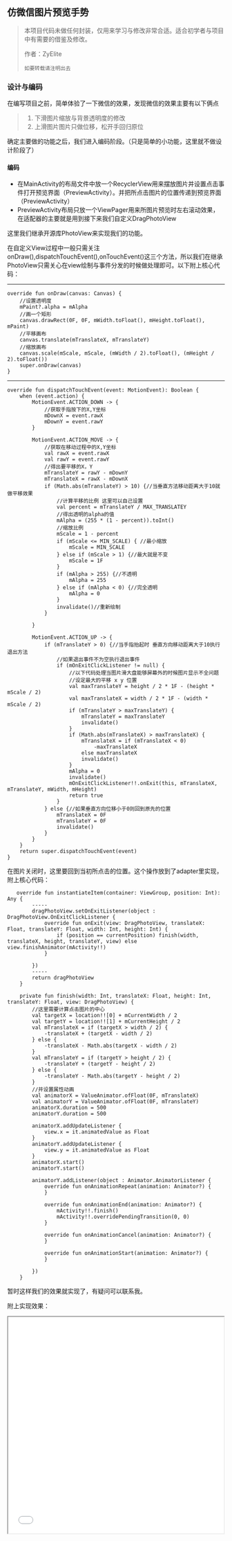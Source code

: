 ##  仿微信图片预览手势  

> 本项目代码未做任何封装，仅用来学习与修改非常合适。适合初学者与项目中有需要的借鉴及修改。
> 
> 作者：ZyElite
> 
>     如要转载请注明出去


### 设计与编码
在编写项目之前，简单体验了一下微信的效果，发现微信的效果主要有以下俩点

> 1. 下滑图片缩放与背景透明度的修改
> 2. 上滑图片图片只做位移，松开手回归原位

确定主要做的功能之后，我们进入编码阶段。（只是简单的小功能，这里就不做设计阶段了）

#### 编码

* 在MainActivity的布局文件中放一个RecyclerView用来摆放图片并设置点击事件打开预览界面（PreviewActivity）。并把所点击图片的位置传递到预览界面（PreviewActivity）
* PreviewActivity布局只放一个ViewPager用来所图片预览时左右滚动效果，在适配器的主要就是用到接下来我们自定义DragPhotoView


这里我们继承开源库PhotoView来实现我们的功能。

在自定义View过程中一般只需关注onDraw(),dispatchTouchEvent(),onTouchEvent()这三个方法，所以我们在继承PhotoView只需关心在view绘制与事件分发的时候做处理即可。以下附上核心代码：

---
    override fun onDraw(canvas: Canvas) {
		//设置透明度
        mPaint?.alpha = mAlpha
		//画一个矩形
        canvas.drawRect(0F, 0F, mWidth.toFloat(), mHeight.toFloat(), mPaint)
		//平移画布
        canvas.translate(mTranslateX, mTranslateY)
		//缩放画布
        canvas.scale(mScale, mScale, (mWidth / 2).toFloat(), (mHeight / 2).toFloat())
        super.onDraw(canvas)
    }

---
    override fun dispatchTouchEvent(event: MotionEvent): Boolean {
        when (event.action) {
            MotionEvent.ACTION_DOWN -> {
				//获取手指按下的X,Y坐标
                mDownX = event.rawX
                mDownY = event.rawY
            }

            MotionEvent.ACTION_MOVE -> {
				//获取在移动过程中的X,Y坐标
                val rawX = event.rawX
                val rawY = event.rawY
				//得出要平移的X，Y
                mTranslateY = rawY - mDownY
                mTranslateX = rawX - mDownX
                if (Math.abs(mTranslateY) > 10) {//当垂直方法移动距离大于10就做平移效果
					//计算平移的比例 这里可以自己设置
                    val percent = mTranslateY / MAX_TRANSLATEY
					//得出透明的alpha的值
                    mAlpha = (255 * (1 - percent)).toInt()
					//缩放比例
                    mScale = 1 - percent
                    if (mScale <= MIN_SCALE) { //最小缩放
                        mScale = MIN_SCALE
                    } else if (mScale > 1) {//最大就是不变
                        mScale = 1F
                    }
                    if (mAlpha > 255) {//不透明
                        mAlpha = 255
                    } else if (mAlpha < 0) {//完全透明
                        mAlpha = 0
                    }
                    invalidate()//重新绘制
                }

            }

            MotionEvent.ACTION_UP -> {
                if (mTranslateY > 0) {//当手指抬起时 垂直方向移动距离大于10执行退出方法
					//如果退出事件不为空执行退出事件
                    if (mOnExitClickListener != null) {
						//以下代码处理当图片滑大盘能够屏幕外的时候图片显示不全问题
						//设定最大的平移 x y 位置
                        val maxTranslateY = height / 2 * 1F - (height * mScale / 2)
                        val maxTranslateX = width / 2 * 1F - (width * mScale / 2)
                        if (mTranslateY > maxTranslateY) {
                            mTranslateY = maxTranslateY
                            invalidate()
                        }
                        if (Math.abs(mTranslateX) > maxTranslateX) {
                            mTranslateX = if (mTranslateX < 0)
                                -maxTranslateX
                            else maxTranslateX
                            invalidate()
                        }
                        mAlpha = 0
                        invalidate()
                        mOnExitClickListener!!.onExit(this, mTranslateX, mTranslateY, mWidth, mHeight)
                        return true
                    }
                } else {//如果垂直方向位移小于0则回到原先的位置
                    mTranslateX = 0F
                    mTranslateY = 0F
                    invalidate()
                }
            }
        }
        return super.dispatchTouchEvent(event)
    }


在图片关闭时，这里要回到当初所点击的位置。这个操作放到了adapter里实现，附上核心代码：

       override fun instantiateItem(container: ViewGroup, position: Int): Any {
			-----
            dragPhotoView.setOnExitListener(object : DragPhotoView.OnExitClickListener {
                override fun onExit(view: DragPhotoView, translateX: Float, translateY: Float, width: Int, height: Int) {
                    if (position == currentPosition) finish(width, translateX, height, translateY, view) else view.finishAnimator(mActivity!!)
                }

            })
			-----
            return dragPhotoView
        }

        private fun finish(width: Int, translateX: Float, height: Int, translateY: Float, view: DragPhotoView) {
			//这里需要计算点击图片的中心
            val targetX = location!![0] + mCurrentWidth / 2
            val targetY = location!![1] + mCurrentHeight / 2
            val mTranslateX = if (targetX > width / 2) {
                -translateX + (targetX - width / 2)
            } else {
                -translateX - Math.abs(targetX - width / 2)
            }
            val mTranslateY = if (targetY > height / 2) {
                -translateY + (targetY - height / 2)
            } else {
                -translateY - Math.abs(targetY - height / 2)
            }
			//并设置属性动画
            val animatorX = ValueAnimator.ofFloat(0F, mTranslateX)
            val animatorY = ValueAnimator.ofFloat(0F, mTranslateY)
            animatorX.duration = 500
            animatorY.duration = 500

            animatorX.addUpdateListener {
                view.x = it.animatedValue as Float
            }
            animatorY.addUpdateListener {
                view.y = it.animatedValue as Float
            }
            animatorX.start()
            animatorY.start()

            animatorY.addListener(object : Animator.AnimatorListener {
                override fun onAnimationRepeat(animation: Animator?) {
                }

                override fun onAnimationEnd(animation: Animator?) {
                    mActivity!!.finish()
                    mActivity!!.overridePendingTransition(0, 0)
                }

                override fun onAnimationCancel(animation: Animator?) {
                }

                override fun onAnimationStart(animation: Animator?) {
                }

            })
        }
 
暂时这样我们的效果就实现了，有疑问可以联系我。

附上实现效果：
<iframe height=500 width=500 src="‪https://github.com/ZyElite/DragPhotoView/blob/master/resources/preview.mp4">         
